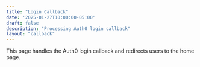 ```yaml
---
title: "Login Callback"
date: '2025-01-27T10:00:00-05:00'
draft: false
description: "Processing Auth0 login callback"
layout: "callback"
---
```


This page handles the Auth0 login callback and redirects users to the home page.
